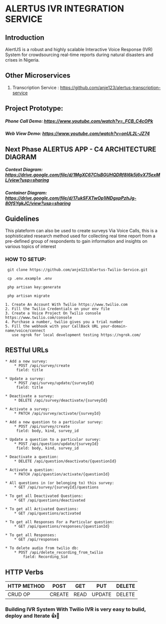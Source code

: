 # ALERTUS IVR INTEGRATION SERVICE

## Introduction

AlertUS is a robust and highly scalable Interactive Voice Response (IVR) System for crowdsourcing real-time reports during natural disasters and crises in Nigeria.

## Other Microservices
 
1. Transcription Service : https://github.com/anje123/alertus-transcription-service

## Project Prototype:

#####  Phone Call Demo:​ ​https://www.youtube.com/watch?v=_FCB_C4cOPk
#####  Web View Demo: https://www.youtube.com/watch?v=onUL2L-JZ74

## Next Phase ALERTUS APP - C4 ARCHITECTURE DIAGRAM

#####  Context Diagram: https://drive.google.com/file/d/1MgXC67CIsBGUHQDRf8I6k5j6vX75exML/view?usp=sharing
#####  Container Diagram: https://drive.google.com/file/d/17ukSFXTwOp1iNDgxpPzhJg-80fSYgkJC/view?usp=sharing


## Guidelines

This plateform can also be used to create surveys Via Voice Calls, this is a sophisticated research method used for collecting real time report from a pre-defined group of respondents to gain information and insights on various topics of interest


### HOW TO SETUP:

```
 git clone https://github.com/anje123/Alertus-Twilio-Service.git
```
```
 cp .env.example .env
```
```
 php artisan key:generate
```
```
 php artisan migrate
```
```
1. Create An Account With Twilio https://www.twilio.com
2. Fill the Twilio Credentials on your env file
3. Create a Voice Project On Twilio console https://www.twilio.com/console
4. Purchase a number, twilio gives you a trial number
5. Fill the webhook with your CallBack URL your-domain-name/voice/connect
   use ngrok for local development testing https://ngrok.com/
```

## RESTful URLs
```
* Add a new survey:
    * POST /api/survey/create
     field: title
  
* Update a survey:
    * POST /api/survey/update/{surveyId}
     field: title
    
* Deactivate a survey:
    * DELETE /api/survey/deactivate/{surveyId}
    
* Activate a survey:
    * PATCH /api/survey/activate/{surveyId}
    
* Add a new question to a particular survey:
    * POST /api/survey/create
     field: body, kind, survey_id
     
* Update a question to a particular survey:
    * POST /api/question/update/{surveyId}
     field: body, kind, survey_id
     
* Deactivate a question:
    * DELETE /api/question/deactivate/{questionId}
    
* Activate a question:
    * PATCH /api/question/activate/{questionId}
    
* All questions in (or belonging to) this survey:
    * GET /api/survey/{surveyId}/questions
    
* To get all Deactivated Questions:
    * GET /api/questions/deactivated
    
* To get all Activated Questions:
    * GET /api/questions/activated
    
* To get all Responses For a Particular question:
    * GET /api/questions/responses/{questionId}
    
* To get all Responses:   
    * GET /api/responses
    
* To delete audio from twilio db:
    * POST /api/delete_recording_from_twilio
        field: Recording_Sid
```

## HTTP Verbs

| HTTP METHOD | POST            | GET       | PUT         | DELETE |
| ----------- | --------------- | --------- | ----------- | ------ |
| CRUD OP     | CREATE          | READ      | UPDATE      | DELETE |

### Building IVR System With Twilio IVR is very easy to bulid, deploy and Iterate :+1::sparkling_heart:	
